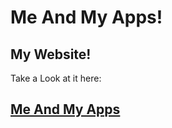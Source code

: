 # Me And My Apps!
## My Website!
Take a Look at it here:
## [Me And My Apps](https://codingspecies.github.io/MeAndMyApps/)
